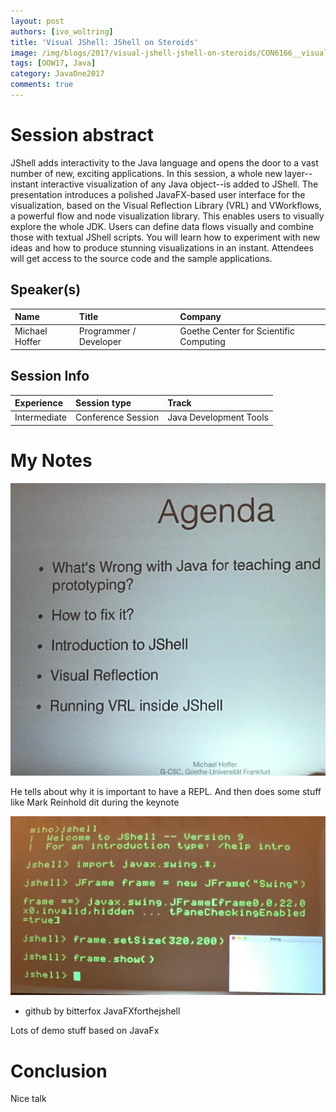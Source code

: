 ```yaml
---
layout: post
authors: [ivo_woltring]
title: 'Visual JShell: JShell on Steroids'
image: /img/blogs/2017/visual-jshell-jshell-on-steroids/CON6166__visual-jshell-jshell-on-steroids.jpg
tags: [OOW17, Java]
category: JavaOne2017
comments: true
---
```



# Session abstract

JShell adds interactivity to the Java language and opens the door to a vast number of new, exciting applications. In this session, a whole new layer--instant interactive visualization of any Java object--is added to JShell. The presentation introduces a polished JavaFX-based user interface for the visualization, based on the Visual Reflection Library (VRL) and VWorkflows, a powerful flow and node visualization library. This enables users to visually explore the whole JDK. Users can define data flows visually and combine those with textual JShell scripts. You will learn how to experiment with new ideas and how to produce stunning visualizations in an instant. Attendees will get access to the source code and the sample applications.
<!--more-->
## Speaker(s)

|Name|Title|Company|
|:---|:---|:---|
|Michael Hoffer|Programmer / Developer|Goethe Center for Scientific Computing|


## Session Info

| Experience | Session type | Track  |
|:-----------|:-------------|:-------|
| Intermediate | Conference Session | Java Development Tools |

# My Notes

![visual-jshell-jshell-on-steroids](/img/blogs/2017/visual-jshell-jshell-on-steroids/CON6166__visual-jshell-jshell-on-steroids.jpg)

He tells about why it is important to have a REPL. And then does some stuff like Mark Reinhold dit during the keynote 

![visual-jshell-jshell-on-steroids](/img/blogs/2017/visual-jshell-jshell-on-steroids/CON6166__visual-jshell-jshell-on-steroids_1.jpg)

* github by bitterfox JavaFXforthejshell

Lots of demo stuff based on JavaFx



# Conclusion 

Nice talk
        
